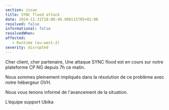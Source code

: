 ```yaml
--- 
section: issue 
title: SYNC flood attack 
date: 2024-12-31T18:00:40.990115705+02:00 
resolved: false 
informational: false 
resolvedWhen: 
affected: 
   - Runtime (eu-west-2) 
severity: disrupted 
--- 
```

Cher client, cher partenaire,
Une attaque SYNC flood est en cours sur notre plateforme CP NG depuis 7h ce matin.

Nous sommes pleinement impliqués dans la résolution de ce problème avec notre hébergeur OVH.

Nous vous tenons informé de l'avancement de la situation.


L’équipe support Ubika
